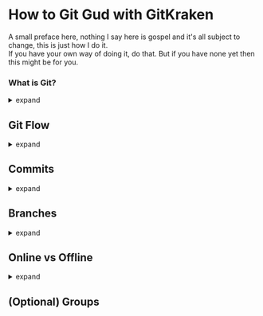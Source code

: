# How to Git Gud with GitKraken

A small preface here, nothing I say here is gospel and it's all subject to change, this is just how I do it. <br>
If you have your own way of doing it, do that. But if you have none yet then this might be for you.

### What is Git?
<details>
<summary> expand </summary>

As you collaborate on a project and work progresses files will change. A lot.  <br>
Things will get messy, and might break completely at some point. <br>
When that happens you might want to roll back to the most recent working version of your project. With version control, or in our case *git*, that's easy.
  
</details>

## Git Flow
<details>
<summary> expand </summary>

[Tutorial](https://youtu.be/eTOgjQ9o4vQ)
  
Branches are used to develop features isolated from each other. <br>
Git flow makes it so you don't have to manually handle those yourself anymore. <br>

It follows a pattern where you have different type of branches: <br>
- The `stable` branch is the latest release of your project. <br>
- The `develop` branch is your WIP version, merge features into this and test it, once it's stable you can make a new release.  <br>
- The `feature/` branches are where you'll be working.
- The `release/` branches are saved versions of your project.

---
### Features
Feature branches are used for new features (who would've guessed) and bug fixes. <br>
You should basically never work on the `develop` branch directly, split off into a feature branch first, break shit and once it's stable and you've tested it you can **finish** the feature.
  
When **finishing** a feature branch, GitKraken will merge the feature branch into `develop`, and delete the feature branch from the local repository.

You are encouraged to commit even broken stuff onto your feature branch as it's completely separate, it doesn't affect the project for other people _until_ you **finish** it and merge it with `develop`.

---
  
### Releases
Releases are stable versions of your product.

When **finishing** a release, GitKraken will merge the `release` branch into both `develop` and `stable`. <br>
This creates a tag with the release name for future reference.

Ideally this should be the only way you're merging with `stable`. (except for hotfixes)

---
  
</details>

## Commits
<details>
<summary> expand </summary>
Imagine each commit as a snapshot of a point in time where you can return, if necessary, to access your project in its earlier state.

### Commit Messages


</details>
  
## Branches
<details>
<summary> expand </summary>


  
</details>

## Online vs Offline
<details>
<summary> expand </summary>

Git works both offline and online, the problem is that it doesn't automatically sync with the online version. <br>
This means you'll have to do this manually, by downloading and uploading changes. <br>
In git terms we call this **pushing** and **pulling**.

---
### Push <img align="left" height="32" src="https://user-images.githubusercontent.com/77513543/146288232-02dad3d8-5ef8-466c-a407-e87bec635dcf.png">
_This is basically uploading your changes._ <br>

What is does is take any **local** changes, and applies them to the **remote**. <br>

If your local branch doesn't exist yet it'll create a new one for it, if there is one it'll apply your changes to said branch. <br>
Ideally you shouldn't have changes on it, since there would usually only be one person working on a feature branch in projects our size.

---

### Pull <img align="left" height="32" src="https://user-images.githubusercontent.com/77513543/146287840-b20794cc-d584-48d0-bd67-ab0381a39668.png">
_This is basically downloading your teammates changes._ <br>

What it does is update your **local** project with any changes from the **remote** project. <br>

It's secretly a combination of two actions, **Fetch** and **Merge**. <br>
**_Fetch_** downloads all the changes from the remote project. <br>
**_Merge_** applies said changes to the local project. <br>

Before starting a new feature make sure to _always_ Pull develop first, this reduces the changes of _merge conflicts_.

---

</details>


## (Optional) Groups
